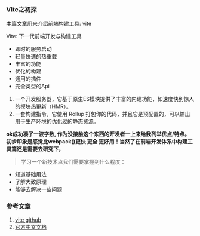 ### Vite之初探

本篇文章用来介绍前端构建工具: vite

Vite: 下一代前端开发与构建工具

- 即时的服务启动
- 轻量快速的热重载
- 丰富的功能
- 优化的构建
- 通用的插件
- 完全类型的Api

1. 一个开发服务器，它基于原生ES模块提供了丰富的内建功能，如速度快到惊人的模块热更新（HMR）。
2. 一套构建指令，它使用 Rollup 打包你的代码，并且它是预配置的，可以输出用于生产环境的优化过的静态资源。


**ok成功凑了一波字数, 作为没接触这个东西的开发者一上来给我列举优点/特点。初步印象是感觉比webpack()更快 更全 更好用！当然了在前端开发体系中构建工具篇还是需要去研究下，**

> 学习一个新技术点我们需要掌握到什么程度：

- 知道基础用法
- 了解大致原理
- 能够去解决一些问题






### 参考文章

1. [vite github](https://github.com/vitejs/vite)
2. [官方中文文档](https://cn.vitejs.dev/)